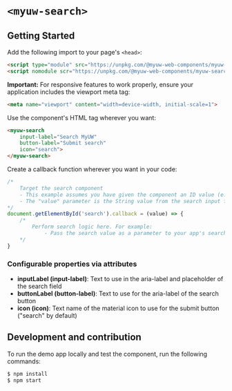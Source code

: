 # `<myuw-search>`

## Getting Started

Add the following import to your page's `<head>`:

```html
<script type="module" src="https://unpkg.com/@myuw-web-components/myuw-search@^1?module"></script>
<script nomodule scr="https://unpkg.com/@myuw-web-components/myuw-search@^1"></script>
```

**Important:** For responsive features to work properly, ensure your application includes the viewport meta tag:

```html
<meta name="viewport" content="width=device-width, initial-scale=1">
```

Use the component's HTML tag wherever you want:

```html
<myuw-search
    input-label="Search MyUW"
    button-label="Submit search"
    icon="search">
</myuw-search>
```

Create a callback function wherever you want in your code:

```js
/* 
    Target the search component
    - This example assumes you have given the component an ID value (e.g. <myuw-search id="search">)-
    - The "value" parameter is the String value from the search input field
*/
document.getElementById('search').callback = (value) => {
    /*
        Perform search logic here. For example:
            - Pass the search value as a parameter to your app's search page
    */
}
```

### Configurable properties via attributes

- **inputLabel (input-label)**: Text to use in the aria-label and placeholder of the search field
- **buttonLabel (button-label)**: Text to use for the aria-label of the search button
- **icon (icon)**: Text name of the material icon to use for the submit button ("search" by default)

## Development and contribution

To run the demo app locally and test the component, run the following commands:

```bash
$ npm install
$ npm start
```
